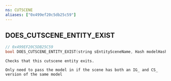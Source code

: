 ```yaml
---
ns: CUTSCENE
aliases: ["0x499ef20c5db25c59"]
---
```

## DOES_CUTSCENE_ENTITY_EXIST

```c
// 0x499EF20C5DB25C59
bool DOES_CUTSCENE_ENTITY_EXIST(string sEntitySceneName, Hash modelHash);
```

```
Checks that this cutscene entity exits.

Only need to pass the model in if the scene has both an IG_ and CS_ version of the same model
```
